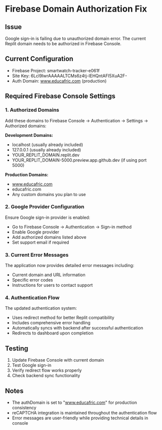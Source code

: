 # Firebase Domain Authorization Fix

## Issue
Google sign-in is failing due to unauthorized domain error. The current Replit domain needs to be authorized in Firebase Console.

## Current Configuration
- Firebase Project: smartwatch-tracker-e061f
- Site Key: 6LcI9IwrAAAAALTCMs6z4tj-lEHQntAFI5XuA2F-
- Auth Domain: www.educafric.com (production)

## Required Firebase Console Settings

### 1. Authorized Domains
Add these domains to Firebase Console → Authentication → Settings → Authorized domains:

**Development Domains:**
- localhost (usually already included)
- 127.0.0.1 (usually already included)
- YOUR_REPLIT_DOMAIN.replit.dev
- YOUR_REPLIT_DOMAIN-5000.preview.app.github.dev (if using port 5000)

**Production Domains:**
- www.educafric.com
- educafric.com
- Any custom domains you plan to use

### 2. Google Provider Configuration
Ensure Google sign-in provider is enabled:
- Go to Firebase Console → Authentication → Sign-in method
- Enable Google provider
- Add authorized domains listed above
- Set support email if required

### 3. Current Error Messages
The application now provides detailed error messages including:
- Current domain and URL information
- Specific error codes
- Instructions for users to contact support

### 4. Authentication Flow
The updated authentication system:
- Uses redirect method for better Replit compatibility
- Includes comprehensive error handling
- Automatically syncs with backend after successful authentication
- Redirects to dashboard upon completion

## Testing
1. Update Firebase Console with current domain
2. Test Google sign-in
3. Verify redirect flow works properly
4. Check backend sync functionality

## Notes
- The authDomain is set to "www.educafric.com" for production consistency
- reCAPTCHA integration is maintained throughout the authentication flow
- Error messages are user-friendly while providing technical details in console